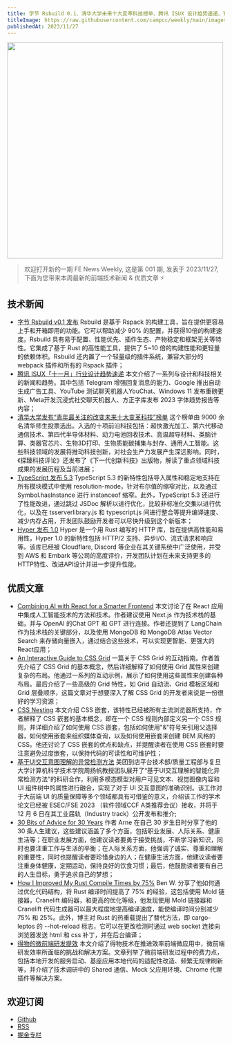 ```yaml
---
title: 字节 Rsbuild 0.1、清华大学未来十大变革科技榜单、腾讯 ISUX 设计趋势速递、TypeScript 5.3
titleImage: https://raw.githubusercontent.com/campcc/weekly/main/images/weekly-001.png
publishedAt: 2023/11/27
---
```


<img src="https://raw.githubusercontent.com/campcc/weekly/main/images/weekly-001.png" width="500" />

> 欢迎打开新的一期 FE News Weekly, 这是第 001 期, 发表于 2023/11/27, 下面为您带来本周最新的前端技术新闻 & 优质文章 ⚡️

## 技术新闻

- [字节 Rsbuild v0.1 发布](https://mp.weixin.qq.com/s/dorbW52HcJCaJaL9yybC3Q) Rsbuild 是基于 Rspack 的构建工具，旨在提供更容易上手和开箱即用的功能。它可以帮助减少 90% 的配置，并获得10倍的构建速度。Rsbuild 具有易于配置、性能优先、插件生态、产物稳定和框架无关等特性。它集成了基于 Rust 的高性能工具，提供了 5~10 倍的构建性能和更轻量的依赖体积。Rsbuild 还内置了一个轻量级的插件系统，兼容大部分的 webpack 插件和所有的 Rspack 插件；
- [腾讯 ISUX「十一月」行业设计趋势速递](https://mp.weixin.qq.com/s/rNSwQT35yWkVk4PMceAoyg) 本文介绍了一系列与设计和科技相关的新闻和趋势。其中包括 Telegram 增强回复消息的能力、Google 推出自动生成广告工具、YouTube 测试聊天机器人YouChat、Windows 11 发布重磅更新、Meta开发沉浸式社交聊天机器人、方正字库发布 2023 字体趋势报告等内容；
- [清华大学发布“青年最关注的改变未来十大变革科技”榜单](https://mp.weixin.qq.com/s/VcpzuojCQpAs_Nea0Lns9g) 这个榜单由 9000 余名清华师生投票选出。入选的十项前沿科技包括：超快激光加工、第六代移动通信技术、第四代半导体材料、动力电池回收技术、高温超导材料、类脑计算、类器官芯片、生物3D打印、生物质能碳捕集与封存、通用人工智能。这些科技领域的发展将推动科技创新，对社会生产力发展产生深远影响。同时，《探臻科技评论》还发布了《下一代创新科技》出版物，解读了重点领域科技成果的发展历程及当前进展；
- [TypeScript 发布 5.3](https://devblogs.microsoft.com/typescript/announcing-typescript-5-3/) TypeScript 5.3 的新特性包括导入属性和稳定地支持在所有模块模式中使用 resolution-mode，针对布尔值的缩窄对比，以及通过 Symbol.hasInstance 进行 instanceof 缩窄。此外，TypeScript 5.3 还进行了性能改进，通过跳过 JSDoc 解析以进行优化，比较非标准化交集以进行优化，以及在 tsserverlibrary.js 和 typescript.js 间进行整合等提升编译速度、减少内存占用，开发团队鼓励开发者可以尽快升级到这个新版本；
- [Hyper 发布 1.0](https://seanmonstar.com/blog/hyper-v1/) Hyper 是一个用 Rust 编写的 HTTP 库，旨在提供高性能和易用性，Hyper 1.0 的新特性包括 HTTP/2 支持、异步I/O、流式请求和响应等。该库已经被 Cloudflare, Discord 等企业在其关键系统中广泛使用，并受到 AWS 和 Embark 等公司的高度评价，开发团队计划在未来支持更多的HTTP特性、改进API设计并进一步提升性能。

## 优质文章

- [Combining AI with React for a Smarter Frontend](https://thenewstack.io/combining-ai-with-react-for-a-smarter-frontend/) 本文讨论了在 React 应用中集成人工智能技术的方法和技术。作者建议使用 Next.js 作为技术栈的基础，并与 OpenAI 的Chat GPT 和 GPT 进行连接。作者还提到了 LangChain 作为技术栈的关键部分，以及使用 MongoDB 和 MongoDB Atlas Vector Search 来存储向量嵌入，通过结合这些技术，可以实现更智能、更强大的React应用；
- [An Interactive Guide to CSS Grid](https://www.joshwcomeau.com/css/interactive-guide-to-grid/) 一篇关于 CSS Grid 的互动指南。作者首先介绍了 CSS Grid 的基本概念，然后详细解释了如何使用 Grid 属性来创建复杂的布局。他通过一系列的互动示例，展示了如何使用这些属性来创建各种布局。最后介绍了一些高级的 Grid 特性，如 Grid 自动流、Grid 模板区域和 Grid 层叠顺序，这篇文章对于想要深入了解 CSS Grid 的开发者来说是一份很好的学习资源；
- [CSS Nesting](https://ishadeed.com/article/css-nesting/) 本文介绍 CSS 嵌套，该特性已经被所有主流浏览器所支持，作者解释了 CSS 嵌套的基本概念，即在一个 CSS 规则内部定义另一个 CSS 规则，并详细介绍了如何使用 CSS 嵌套，包括如何使用"&"符号来引用父选择器，如何使用嵌套来组织媒体查询，以及如何使用嵌套来创建 BEM 风格的 CSS。他还讨论了 CSS 嵌套的优点和缺点，并提醒读者在使用 CSS 嵌套时要注意避免过度嵌套，以保持代码的可读性和可维护性；
- [基于UI交互意图理解的异常检测方法](https://tech.meituan.com/2023/11/23/the-intent-of-ui-interaction-understanding.html) 美团到店平台技术部/质量工程部与复旦大学计算机科学技术学院周扬帆教授团队展开了“基于UI交互理解的智能化异常检测方法”的科研合作，利用多模态模型对用户可见文本、视觉图像内容和 UI 组件树中的属性进行融合，实现了对于 UI 交互意图的准确识别。该工作对于大前端 UI 的质量保障等多个领域都具有可借鉴的意义，介绍该工作的学术论文已经被 ESEC/FSE 2023 （软件领域CCF A类推荐会议）接收，并将于 12 月 6 日在其工业届轨（Industry track）公开发布和推介;
- [30 Bits of Advice for 30 Years](https://arne.me/articles/30-bits-of-advice-for-30-years) 作者 Arne 在自己 30 岁生日时分享了他的 30 条人生建议，这些建议涵盖了多个方面，包括职业发展、人际关系、健康生活等；在职业发展方面，他建议读者要勇于接受挑战，不断学习新知识，同时也要注重工作与生活的平衡；在人际关系方面，他强调了诚实、尊重和理解的重要性，同时也提醒读者要珍惜身边的人；在健康生活方面，他建议读者要注重身体健康，定期运动，保持良好的饮食习惯；最后，他鼓励读者要有自己的人生目标，勇于追求自己的梦想；
- [How I Improved My Rust Compile Times by 75%](https://benw.is/posts/how-i-improved-my-rust-compile-times-by-seventy-five-percent) Ben W. 分享了他如何通过优化代码结构，将 Rust 编译时间提高了 75% 的经验，这包括使用 Mold 链接器，Cranelift 编码器，和更高的优化等级，他发现使用 Mold 链接器和 Cranelift 代码生成器可以最大程度地提高编译速度，能使编译时间分别减少 75% 和 25%。此外，博主对 Rust 的热重载提出了替代方法，即 cargo-leptos 的 --hot-reload 标志，它可以在更改检测时通过 web socket 连接向浏览器发送 html 和 css 补丁，并在后台编译；
- [得物的微前端研发提效](https://mp.weixin.qq.com/s/so-mXAoPBhbO_yJMAi-qmg) 本文介绍了得物技术在推进效率前端微应用中，微前端研发效率所面临的挑战和解决方案。文章列举了微前端研发过程中的费力点，包括本地开发的服务启动、基座应用本地代码的适配性改造、频繁无规律刷新等，并介绍了技术调研中的 Shared 通信、Mock 父应用环境、Chrome 代理插件等解决方案。

## 欢迎订阅

- [Github](https://github.com/campcc/weekly)
- [RSS](https://campcc.github.io/weekly/public/rss.xml)
- [掘金专栏](https://juejin.cn/column/7304558952179023908)
